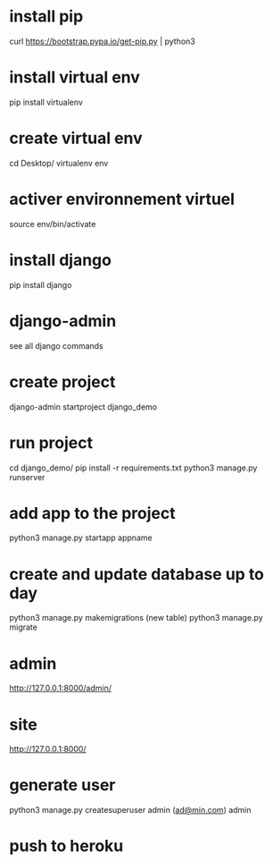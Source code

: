 # install pip

curl https://bootstrap.pypa.io/get-pip.py | python3

# install virtual env

pip install virtualenv

# create virtual env

cd Desktop/
virtualenv env

# activer environnement virtuel

source env/bin/activate

# install django

pip install django

# django-admin

see all django commands

# create project

django-admin startproject django_demo

# run project

cd django_demo/
pip install -r requirements.txt
python3 manage.py runserver

# add app to the project

python3 manage.py startapp appname

# create and update database up to day

python3 manage.py makemigrations (new table)
python3 manage.py migrate

# admin

http://127.0.0.1:8000/admin/

# site

http://127.0.0.1:8000/

# generate user

python3 manage.py createsuperuser
admin (ad@min.com)
admin

# push to heroku

